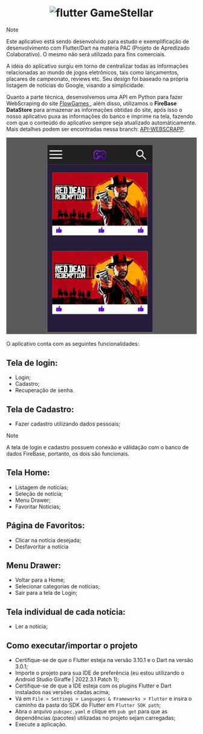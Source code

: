 <h1 align="center">
<img width="32" height="32" src="https://img.icons8.com/color/48/flutter.png" alt="flutter"/> GameStellar
</h1>

>[!NOTE]
> Este aplicativo está sendo desenvolvido para estudo e exemplificação de desenvolvimento com Flutter/Dart na matéria PAC (Projeto de Apredizado Colaborativo). O mesmo não será utilizado para fins comerciais.

A idéia do aplicativo surgiu em torno de centralizar todas as informações relacionadas ao mundo de jogos eletrônicos, tais como lançamentos, placares de campeonato, reviews etc.
Seu design foi baseado na própria listagem de notícias do Google, visando a simplicidade.

Quanto a parte técnica, desenvolvemos uma API em Python para fazer WebScraping do site <a href="https://flowgames.gg/"  target="_blank"> FlowGames </a>, além disso, utilizamos o **FireBase DataStore** para armazenar as informações obtidas do site, após isso o nosso aplicativo puxa as informações do banco e imprime na tela, fazendo com que o conteúdo do aplicativo sempre seja atualizado automáticamente. Mais detalhes podem ser encontradas nessa branch: [API-WEBSCRAPP](https://github.com/JnksDavu/GameStellar/tree/API-WEBSCRAPP-FINAL).

 ![Mockup](https://github.com/JnksDavu/GameStellar/blob/main/images/mockup.png)
 </h1>


O aplicativo conta com as seguintes funcionalidades:

## Tela de login:
- Login;
- Cadastro;
- Recuperação de senha.

## Tela de Cadastro:
- Fazer cadastro utilizando dados pessoais;
>[!NOTE]
>A tela de login e cadastro possuem conexão e válidação com o banco de dados FireBase, portanto, os dois são funcionais.


## Tela Home:
- Listagem de notícias;
- Seleção de notícia;
- Menu Drawer;
- Favoritar Notícias;

## Página de Favoritos:
- Clicar na notícia desejada;
- Desfavoritar a notícia

## Menu Drawer:
- Voltar para a Home;
- Selecionar categorias de notícias;
- Sair para a tela de Login;

## Tela individual de cada notícia:
- Ler a notícia;

## Como executar/importar o projeto

- Certifique-se de que o Flutter esteja na versão 3.10.1 e o Dart na versão 3.0.1;
- Importe o projeto para sua IDE de preferência (eu estou utilizando o Android Studio Giraffe | 2022.3.1 Patch 1);
- Certifique-se de que a IDE esteja com os plugins Flutter e Dart instalados nas versões citadas acima;
- Vá em `File > Settings > Languages & Frameworks > Flutter` e insira o caminho da pasta do SDK do Flutter em `Flutter SDK path`;
- Abra o arquivo `pubspec.yaml` e clique em `pub get` para que as dependências (pacotes) utilizadas no projeto sejam carregadas;
- Execute a aplicação.
